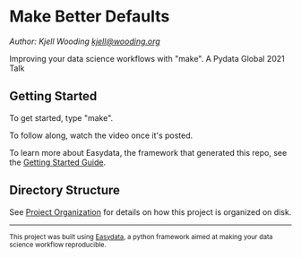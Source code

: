 Make Better Defaults
====================
_Author: Kjell Wooding <kjell@wooding.org>_

Improving your data science workflows with "make". A Pydata Global 2021 Talk

Getting Started
---------------

To get started, type "make".

To follow along, watch the video once it's posted.

To learn more about Easydata, the framework that generated this repo, see the [Getting Started Guide](reference/easydata/easydata.md).

Directory Structure
-------------------
See [Project Organization](reference/easydata/project-layout.md) for details on how this project is organized on disk.

--------

<p><small>This project was built using <a target="_blank" href="https://github.com/hackalog/easydata">Easydata</a>, a python framework aimed at making your data science workflow reproducible.</small></p>
